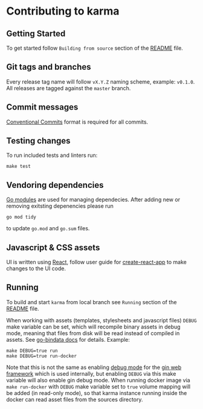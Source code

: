 # Contributing to karma

## Getting Started

To get started follow `Building from source` section of the [README](README.md)
file.

## Git tags and branches

Every release tag name will follow `vX.Y.Z` naming scheme, example: `v0.1.0`.
All releases are tagged against the `master` branch.

## Commit messages

[Conventional Commits](https://www.conventionalcommits.org) format is required
for all commits.

## Testing changes

To run included tests and linters run:

    make test

## Vendoring dependencies

[Go modules](https://github.com/golang/go/wiki/Modules) are used for managing
dependecies. After adding new or removing exitsting depenencies please run

    go mod tidy

to update `go.mod` and `go.sum` files.

## Javascript & CSS assets

UI is written using [React](https://reactjs.org), follow user guide for
[create-react-app](https://github.com/facebook/create-react-app) to make
changes to the UI code.

## Running

To build and start `karma` from local branch see `Running` section of the
[README](README.md) file.

When working with assets (templates, stylesheets and javascript files) `DEBUG`
make variable can be set, which will recompile binary assets in debug mode,
meaning that files from disk will be read instead of compiled in assets.
See [go-bindata docs](https://github.com/jteeuwen/go-bindata#debug-vs-release-builds)
for details. Example:

    make DEBUG=true run
    make DEBUG=true run-docker

Note that this is not the same as enabling [debug mode](/README.md#debug) for
the [gin web framework](https://github.com/gin-gonic/gin) which is used
internally, but enabling `DEBUG` via this make variable will also enable gin
debug mode.
When running docker image via `make run-docker` with `DEBUG` make variable set
to `true` volume mapping will be added (in read-only mode), so that karma
instance running inside the docker can read asset files from the sources
directory.
